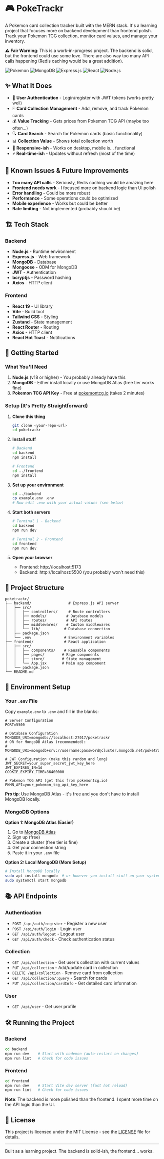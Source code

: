 # 🎮 PokeTrackr

A Pokemon card collection tracker built with the MERN stack. It's a learning project that focuses more on backend development than frontend polish. Track your Pokemon TCG collection, monitor card values, and manage your inventory.

**⚠️ Fair Warning**: This is a work-in-progress project. The backend is solid, but the frontend could use some love. There are also way too many API calls happening (Redis caching would be a great addition).

![Pokemon](https://img.shields.io/badge/Pokemon-TCG-red?style=for-the-badge&logo=pokemon)
![MongoDB](https://img.shields.io/badge/MongoDB-4EA94B?style=for-the-badge&logo=mongodb&logoColor=white)
![Express.js](https://img.shields.io/badge/Express.js-404D59?style=for-the-badge)
![React](https://img.shields.io/badge/React-20232A?style=for-the-badge&logo=react&logoColor=61DAFB)
![Node.js](https://img.shields.io/badge/Node.js-43853D?style=for-the-badge&logo=node.js&logoColor=white)

## ✨ What It Does

- 🔐 **User Authentication** - Login/register with JWT tokens (works pretty well)
- 🃏 **Card Collection Management** - Add, remove, and track Pokemon cards
- 💰 **Value Tracking** - Gets prices from Pokemon TCG API (maybe too often...)
- 🔍 **Card Search** - Search for Pokemon cards (basic functionality)
- 📊 **Collection Value** - Shows total collection worth
- 📱 **Responsive-ish** - Works on desktop, mobile is... functional
- ⚡ **Real-time-ish** - Updates without refresh (most of the time)

## 🚧 Known Issues & Future Improvements

- **Too many API calls** - Seriously, Redis caching would be amazing here
- **Frontend needs work** - I focused more on backend logic than UI polish
- **Error handling** - Could be more robust
- **Performance** - Some operations could be optimized
- **Mobile experience** - Works but could be better
- **Rate limiting** - Not implemented (probably should be)

## 🏗️ Tech Stack

### Backend
- **Node.js** - Runtime environment
- **Express.js** - Web framework
- **MongoDB** - Database
- **Mongoose** - ODM for MongoDB
- **JWT** - Authentication
- **bcryptjs** - Password hashing
- **Axios** - HTTP client

### Frontend
- **React 19** - UI library
- **Vite** - Build tool
- **Tailwind CSS** - Styling
- **Zustand** - State management
- **React Router** - Routing
- **Axios** - HTTP client
- **React Hot Toast** - Notifications

## 🚀 Getting Started

### What You'll Need

1. **Node.js** (v18 or higher) - You probably already have this
2. **MongoDB** - Either install locally or use MongoDB Atlas (free tier works fine)
3. **Pokemon TCG API Key** - Free at [pokemontcg.io](https://pokemontcg.io/) (takes 2 minutes)

### Setup (It's Pretty Straightforward)

1. **Clone this thing**
   ```bash
   git clone <your-repo-url>
   cd poketrackr
   ```

2. **Install stuff**
   ```bash
   # Backend
   cd backend
   npm install
   
   # Frontend
   cd ../frontend
   npm install
   ```

3. **Set up your environment**
   ```bash
   cd ../backend
   cp example.env .env
   # Now edit .env with your actual values (see below)
   ```

4. **Start both servers**
   ```bash
   # Terminal 1 - Backend
   cd backend
   npm run dev

   # Terminal 2 - Frontend  
   cd frontend
   npm run dev
   ```

5. **Open your browser**
   - Frontend: http://localhost:5173
   - Backend: http://localhost:5500 (you probably won't need this)

## 📁 Project Structure

```
poketrackr/
├── backend/                 # Express.js API server
│   ├── src/
│   │   ├── controllers/     # Route controllers
│   │   ├── models/         # Database models
│   │   ├── routes/         # API routes
│   │   ├── middlewares/    # Custom middlewares
│   │   └── lib/           # Database connection
│   ├── package.json
│   └── .env               # Environment variables
├── frontend/              # React application
│   ├── src/
│   │   ├── components/    # Reusable components
│   │   ├── pages/        # Page components
│   │   ├── store/        # State management
│   │   └── App.jsx       # Main app component
│   └── package.json
└── README.md
```

## 🔧 Environment Setup

### Your `.env` File

Copy `example.env` to `.env` and fill in the blanks:

```env
# Server Configuration
PORT=5500

# Database Configuration
MONGODB_URI=mongodb://localhost:27017/poketrackr
# OR for MongoDB Atlas (recommended):
# MONGODB_URI=mongodb+srv://username:password@cluster.mongodb.net/poketrackr

# JWT Configuration (make this random and long)
JWT_SECRET=your_super_secret_jwt_key_here
JWT_EXPIRES_IN=1d
COOKIE_EXPIRY_TIME=86400000

# Pokemon TCG API (get this from pokemontcg.io)
PKMN_API=your_pokemon_tcg_api_key_here
```

**Pro tip**: Use MongoDB Atlas - it's free and you don't have to install MongoDB locally.

### MongoDB Options

**Option 1: MongoDB Atlas (Easier)**
1. Go to [MongoDB Atlas](https://www.mongodb.com/atlas)
2. Sign up (free)
3. Create a cluster (free tier is fine)
4. Get your connection string
5. Paste it in your `.env` file

**Option 2: Local MongoDB (More Setup)**
```bash
# Install MongoDB locally
sudo apt install mongodb  # or however you install stuff on your system
sudo systemctl start mongodb
```

## 📚 API Endpoints

### Authentication
- `POST /api/auth/register` - Register a new user
- `POST /api/auth/login` - Login user
- `GET /api/auth/logout` - Logout user
- `GET /api/auth/check` - Check authentication status

### Collection
- `GET /api/collection` - Get user's collection with current values
- `PUT /api/collection` - Add/update card in collection
- `DELETE /api/collection` - Remove card from collection
- `GET /api/collection/:query` - Search for cards
- `PUT /api/collection/cardInfo` - Get detailed card information

### User
- `GET /api/user` - Get user profile

## 🛠️ Running the Project

### Backend
```bash
cd backend
npm run dev    # Start with nodemon (auto-restart on changes)
npm run lint   # Check for code issues
```

### Frontend
```bash
cd frontend
npm run dev    # Start Vite dev server (fast hot reload)
npm run lint   # Check for code issues
```

**Note**: The backend is more polished than the frontend. I spent more time on the API logic than the UI.


## 📝 License

This project is licensed under the MIT License - see the [LICENSE](https://opensource.org/licenses/MIT) file for details.

---

Built as a learning project. The backend is solid-ish, the frontend... works.